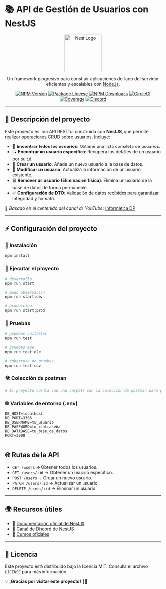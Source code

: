 # 📚 API de Gestión de Usuarios con NestJS

<p align="center">
  <a href="http://nestjs.com/" target="blank"><img src="https://nestjs.com/img/logo-small.svg" width="120" alt="Nest Logo" /></a>
</p>

<p align="center">Un framework progresivo para construir aplicaciones del lado del servidor eficientes y escalables con <a href="http://nodejs.org" target="_blank">Node.js</a>.</p>

<p align="center">
<a href="https://www.npmjs.com/~nestjscore" target="_blank"><img src="https://img.shields.io/npm/v/@nestjs/core.svg" alt="NPM Version" /></a>
<a href="https://www.npmjs.com/~nestjscore" target="_blank"><img src="https://img.shields.io/npm/l/@nestjs/core.svg" alt="Package License" /></a>
<a href="https://www.npmjs.com/~nestjscore" target="_blank"><img src="https://img.shields.io/npm/dm/@nestjs/common.svg" alt="NPM Downloads" /></a>
<a href="https://circleci.com/gh/nestjs/nest" target="_blank"><img src="https://img.shields.io/circleci/build/github/nestjs/nest/master" alt="CircleCI" /></a>
<a href="https://coveralls.io/github/nestjs/nest?branch=master" target="_blank"><img src="https://coveralls.io/repos/github/nestjs/nest/badge.svg?branch=master#9" alt="Coverage" /></a>
<a href="https://discord.gg/G7Qnnhy" target="_blank"><img src="https://img.shields.io/badge/discord-online-brightgreen.svg" alt="Discord"/></a>
</p>

---

## 🚀 **Descripción del proyecto**

Este proyecto es una API RESTful construida con **NestJS**, que permite realizar operaciones CRUD sobre usuarios. Incluye:

- 🔎 **Encontrar todos los usuarios**: Obtiene una lista completa de usuarios.
- 🔍 **Encontrar un usuario específico**: Recupera los detalles de un usuario por su `id`.
- 📝 **Crear un usuario**: Añade un nuevo usuario a la base de datos.
- 🔄 **Modificar un usuario**: Actualiza la información de un usuario existente.
- 🗑 **Remover un usuario (Eliminación física)**: Elimina un usuario de la base de datos de forma permanente.
- ✅ **Configuración de DTO**: Validación de datos recibidos para garantizar integridad y formato.

📌 *Basado en el contenido del canal de YouTube:* [Informática DP](https://www.youtube.com/@informaticadp)

---

## ⚡ **Configuración del proyecto**

### 🔧 **Instalación**

```bash
npm install
```

### 🚀 **Ejecutar el proyecto**

```bash
# desarrollo
npm run start

# modo observación
npm run start:dev

# producción
npm run start:prod
```

### 🧪 **Pruebas**

```bash
# pruebas unitarias
npm run test

# pruebas e2e
npm run test:e2e

# cobertura de pruebas
npm run test:cov
```


### 🛠️ **Colección de postman**

```bash
# El proyecto cuenta con una carpeta con la colección de postman para pruebas
```


### 🌐 **Variables de entorno (.env)**

```dotenv
DB_HOST=localhost
DB_PORT=3306
DB_USERNAME=tu_usuario
DB_PASSWORD=tu_contraseña
DB_DATABASE=tu_base_de_datos
PORT=3000
```

---

## 🌐 **Rutas de la API**

- `GET /users` → Obtener todos los usuarios.
- `GET /users/:id` → Obtener un usuario específico.
- `POST /users` → Crear un nuevo usuario.
- `PATCH /users/:id` → Actualizar un usuario.
- `DELETE /users/:id` → Eliminar un usuario.

---

## 🌍 **Recursos útiles**

- 📖 [Documentación oficial de NestJS](https://docs.nestjs.com)
- 💬 [Canal de Discord de NestJS](https://discord.gg/G7Qnnhy)
- 🎥 [Cursos oficiales](https://courses.nestjs.com/)

---

## 📝 **Licencia**

Este proyecto está distribuido bajo la licencia MIT. Consulta el archivo `LICENSE` para más información.

💡 **¡Gracias por visitar este proyecto!** 🚀✨

  